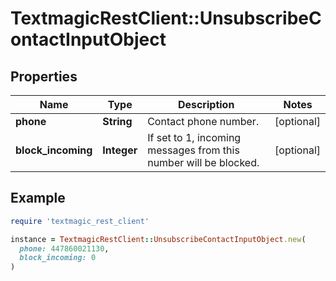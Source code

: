 # TextmagicRestClient::UnsubscribeContactInputObject

## Properties

| Name | Type | Description | Notes |
| ---- | ---- | ----------- | ----- |
| **phone** | **String** | Contact phone number. | [optional] |
| **block_incoming** | **Integer** | If set to 1, incoming messages from this number will be blocked. | [optional] |

## Example

```ruby
require 'textmagic_rest_client'

instance = TextmagicRestClient::UnsubscribeContactInputObject.new(
  phone: 447860021130,
  block_incoming: 0
)
```

